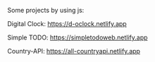  Some projects by using js:

 Digital Clock: https://d-oclock.netlify.app

 Simple TODO: https://simpletodoweb.netlify.app

 Country-API: https://all-countryapi.netlify.app